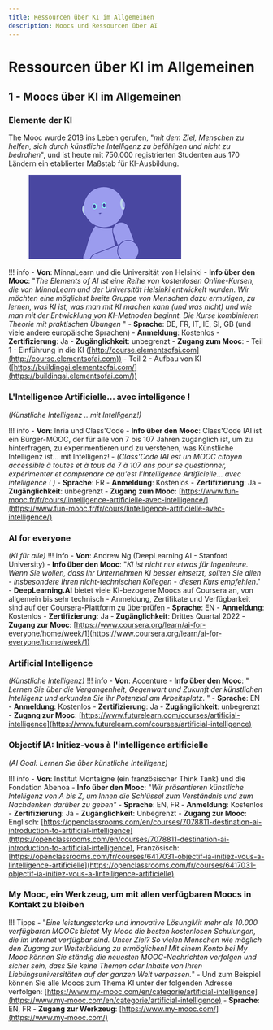 ```yaml
---
title: Ressourcen über KI im Allgemeinen
description: Moocs und Ressourcen über AI
---
```


# Ressourcen über KI im Allgemeinen

## 1 - Moocs über KI im Allgemeinen

### Elemente der KI
The Mooc wurde 2018 ins Leben gerufen, "*mit dem Ziel, Menschen zu helfen, sich durch künstliche Intelligenz zu befähigen und nicht zu bedrohen*", und ist heute mit 750.000 registrierten Studenten aus 170 Ländern ein etablierter Maßstab für KI-Ausbildung.
<figure>
	 <img src="Images/Elements-of-AI-visual-2.png" />
	 <figcaption> </figcaption>
</figure>

!!! info
    - **Von**: MinnaLearn und die Universität von Helsinki
    - **Info über den Mooc**: "*The Elements of AI ist eine Reihe von kostenlosen Online-Kursen, die von MinnaLearn und der Universität Helsinki entwickelt wurden. Wir möchten eine möglichst breite Gruppe von Menschen dazu ermutigen, zu lernen, was KI ist, was man mit KI machen kann (und was nicht) und wie man mit der Entwicklung von KI-Methoden beginnt. Die Kurse kombinieren Theorie mit praktischen Übungen* "
    - **Sprache**: DE, FR, IT, IE, SI, GB (und viele andere europäische Sprachen)
    - **Anmeldung**: Kostenlos
    - **Zertifizierung**: Ja
    - **Zugänglichkeit**: unbegrenzt
    - **Zugang zum Mooc**:
        - Teil 1 - Einführung in die KI ([http://course.elementsofai.com](http://course.elementsofai.com))
        - Teil 2 - Aufbau von KI ([https://buildingai.elementsofai.com/](https://buildingai.elementsofai.com/))


### L'Intelligence Artificielle... avec intelligence !
*(Künstliche Intelligenz ...mit Intelligenz!)*

!!! info
    - **Von**: Inria und Class'Code
    - **Info über den Mooc**: Class'Code IAI ist ein Bürger-MOOC, der für alle von 7 bis 107 Jahren zugänglich ist, um zu hinterfragen, zu experimentieren und zu verstehen, was Künstliche Intelligenz ist... mit Intelligenz! - *(Class'Code IAI est un MOOC citoyen accessible à toutes et à tous de 7 à 107 ans pour se questionner, expérimenter et comprendre ce qu'est l'Intelligence Artificielle... avec intelligence ! )*
    - **Sprache**: FR
    - **Anmeldung**: Kostenlos
    - **Zertifizierung**: Ja
    - **Zugänglichkeit**: unbegrenzt
    - **Zugang zum Mooc**: [https://www.fun-mooc.fr/fr/cours/lintelligence-artificielle-avec-intelligence/](https://www.fun-mooc.fr/fr/cours/lintelligence-artificielle-avec-intelligence/)


###  AI for everyone
*(KI für alle)*
!!! info
    - **Von**: Andrew Ng (DeepLearning AI - Stanford University)
    - **Info über den Mooc**: "*KI ist nicht nur etwas für Ingenieure. Wenn Sie wollen, dass Ihr Unternehmen KI besser einsetzt, sollten Sie allen - insbesondere Ihren nicht-technischen Kollegen - diesen Kurs empfehlen*."
    - **DeepLearning.AI** bietet viele KI-bezogene Moocs auf Coursera an, von allgemein bis sehr technisch - Anmeldung, Zertifikate und Verfügbarkeit sind auf der Coursera-Plattform zu überprüfen
    - **Sprache**: EN
    - **Anmeldung**: Kostenlos
    - **Zertifizierung**: Ja
    - **Zugänglichkeit**: Drittes Quartal 2022
    - **Zugang zur Mooc**: [https://www.coursera.org/learn/ai-for-everyone/home/week/1](https://www.coursera.org/learn/ai-for-everyone/home/week/1)


### Artificial Intelligence
*(Künstliche Intelligenz)*
!!! info
    - **Von**: Accenture
    - **Info über den Mooc**: " *Lernen Sie über die Vergangenheit, Gegenwart und Zukunft der künstlichen Intelligenz und erkunden Sie ihr Potenzial am Arbeitsplatz*. "
    - **Sprache**: EN
    - **Anmeldung**: Kostenlos
    - **Zertifizierung**: Ja
    - **Zugänglichkeit**: unbegrenzt
    - **Zugang zur Mooc**: [https://www.futurelearn.com/courses/artificial-intelligence](https://www.futurelearn.com/courses/artificial-intelligence)

### Objectif IA: Initiez-vous à l'intelligence artificielle
*(AI Goal: Lernen Sie über künstliche Intelligenz)*

!!! info
    - **Von**: Institut Montaigne (ein französischer Think Tank) und die Fondation Abenoa
    - **Info über den Mooc**: "*Wir präsentieren künstliche Intelligenz von A bis Z, um Ihnen die Schlüssel zum Verständnis und zum Nachdenken darüber zu geben"*
    - **Sprache**: EN, FR
    - **Anmeldung**: Kostenlos
    - **Zertifizierung**: Ja
    - **Zugänglichkeit**: Unbegrenzt
    - **Zugang zur Mooc**: Englisch: [https://openclassrooms.com/en/courses/7078811-destination-ai-introduction-to-artificial-intelligence](https://openclassrooms.com/en/courses/7078811-destination-ai-introduction-to-artificial-intelligence), Französisch: [https://openclassrooms.com/fr/courses/6417031-objectif-ia-initiez-vous-a-lintelligence-artificielle](https://openclassrooms.com/fr/courses/6417031-objectif-ia-initiez-vous-a-lintelligence-artificielle)

### My Mooc, ein Werkzeug, um mit allen verfügbaren Moocs in Kontakt zu bleiben

!!! Tipps
    - "*Eine leistungsstarke und innovative LösungMit mehr als 10.000 verfügbaren MOOCs bietet My Mooc die besten kostenlosen Schulungen, die im Internet verfügbar sind. Unser Ziel? So vielen Menschen wie möglich den Zugang zur Weiterbildung zu ermöglichen! Mit einem Konto bei My Mooc können Sie ständig die neuesten MOOC-Nachrichten verfolgen und sicher sein, dass Sie keine Themen oder Inhalte von Ihren Lieblingsuniversitäten auf der ganzen Welt verpassen.*"
    - Und zum Beispiel können Sie alle Moocs zum Thema KI unter der folgenden Adresse verfolgen: [https://www.my-mooc.com/en/categorie/artificial-intelligence](https://www.my-mooc.com/en/categorie/artificial-intelligence)
    - **Sprache**: EN, FR
		- **Zugang zur Werkzeug**: [https://www.my-mooc.com/](https://www.my-mooc.com/)
